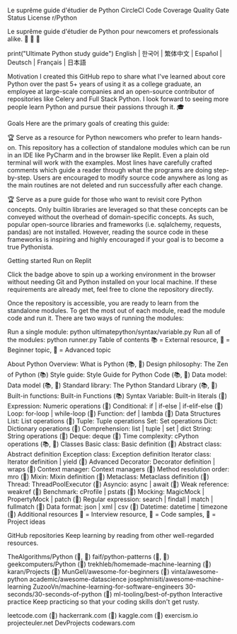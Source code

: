Le suprême guide d'étudier de Python
CircleCI Code Coverage Quality Gate Status License r/Python

Le suprême guide d'étudier de Python pour newcomers et professionals alike. 🐍 🐍 🐍

print("Ultimate Python study guide")
English | 한국어 | 繁体中文 | Español | Deutsch | Français | 日本語

Motivation
I created this GitHub repo to share what I've learned about core Python over the past 5+ years of using it as a college graduate, an employee at large-scale companies and an open-source contributor of repositories like Celery and Full Stack Python. I look forward to seeing more people learn Python and pursue their passions through it. 🎓

Goals
Here are the primary goals of creating this guide:

🏆 Serve as a resource for Python newcomers who prefer to learn hands-on. This repository has a collection of standalone modules which can be run in an IDE like PyCharm and in the browser like Replit. Even a plain old terminal will work with the examples. Most lines have carefully crafted comments which guide a reader through what the programs are doing step-by-step. Users are encouraged to modify source code anywhere as long as the main routines are not deleted and run successfully after each change.

🏆 Serve as a pure guide for those who want to revisit core Python concepts. Only builtin libraries are leveraged so that these concepts can be conveyed without the overhead of domain-specific concepts. As such, popular open-source libraries and frameworks (i.e. sqlalchemy, requests, pandas) are not installed. However, reading the source code in these frameworks is inspiring and highly encouraged if your goal is to become a true Pythonista.

Getting started
Run on Replit

Click the badge above to spin up a working environment in the browser without needing Git and Python installed on your local machine. If these requirements are already met, feel free to clone the repository directly.

Once the repository is accessible, you are ready to learn from the standalone modules. To get the most out of each module, read the module code and run it. There are two ways of running the modules:

Run a single module: python ultimatepython/syntax/variable.py
Run all of the modules: python runner.py
Table of contents
📚 = External resource, 🍰 = Beginner topic, 🤯 = Advanced topic

About Python
Overview: What is Python (📚, 🍰)
Design philosophy: The Zen of Python (📚)
Style guide: Style Guide for Python Code (📚, 🤯)
Data model: Data model (📚, 🤯)
Standard library: The Python Standard Library (📚, 🤯)
Built-in functions: Built-in Functions (📚)
Syntax
Variable: Built-in literals (🍰)
Expression: Numeric operations (🍰)
Conditional: if | if-else | if-elif-else (🍰)
Loop: for-loop | while-loop (🍰)
Function: def | lambda (🍰)
Data Structures
List: List operations (🍰)
Tuple: Tuple operations
Set: Set operations
Dict: Dictionary operations (🍰)
Comprehension: list | tuple | set | dict
String: String operations (🍰)
Deque: deque (🤯)
Time complexity: cPython operations (📚, 🤯)
Classes
Basic class: Basic definition (🍰)
Abstract class: Abstract definition
Exception class: Exception definition
Iterator class: Iterator definition | yield (🤯)
Advanced
Decorator: Decorator definition | wraps (🤯)
Context manager: Context managers (🤯)
Method resolution order: mro (🤯)
Mixin: Mixin definition (🤯)
Metaclass: Metaclass definition (🤯)
Thread: ThreadPoolExecutor (🤯)
Asyncio: async | await (🤯)
Weak reference: weakref (🤯)
Benchmark: cProfile | pstats (🤯)
Mocking: MagicMock | PropertyMock | patch (🤯)
Regular expression: search | findall | match | fullmatch (🤯)
Data format: json | xml | csv (🤯)
Datetime: datetime | timezone (🤯)
Additional resources
👔 = Interview resource, 🧪 = Code samples, 🧠 = Project ideas

GitHub repositories
Keep learning by reading from other well-regarded resources.

TheAlgorithms/Python (👔, 🧪)
faif/python-patterns (👔, 🧪)
geekcomputers/Python (🧪)
trekhleb/homemade-machine-learning (🧪)
karan/Projects (🧠)
MunGell/awesome-for-beginners (🧠)
vinta/awesome-python
academic/awesome-datascience
josephmisiti/awesome-machine-learning
ZuzooVn/machine-learning-for-software-engineers
30-seconds/30-seconds-of-python (🧪)
ml-tooling/best-of-python
Interactive practice
Keep practicing so that your coding skills don't get rusty.

leetcode.com (👔)
hackerrank.com (👔)
kaggle.com (🧠)
exercism.io
projecteuler.net
DevProjects
codewars.com
